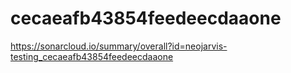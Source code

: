 # cecaeafb43854feedeecdaaone
https://sonarcloud.io/summary/overall?id=neojarvis-testing_cecaeafb43854feedeecdaaone
